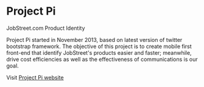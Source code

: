 Project Pi
==========

JobStreet.com Product Identity

Project Pi started in November 2013, based on latest version of twitter bootstrap framework. The objective of this project is to create mobile first front-end that identify JobStreet's products easier and faster; meanwhile, drive cost efficiencies as well as the effectiveness of communications is our goal.

Visit <a href="http://ui.jobstreet.com">Project Pi website</a>
